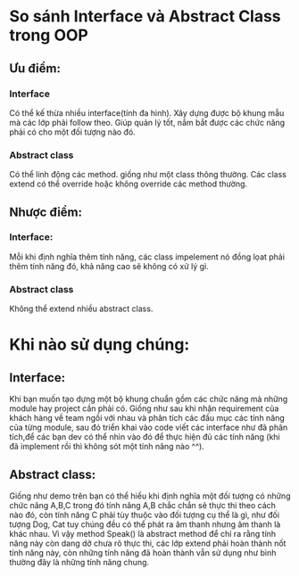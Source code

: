 # So sánh Interface và Abstract Class trong OOP
## Ưu điểm:
### Interface
Có thể kế thừa nhiều interface(tính đa hình).
Xây dựng được bộ khung mẫu mà các lớp phải follow theo.
Giúp quản lý tốt, nắm bắt được các chức năng phải có cho một đối tượng nào đó.
### Abstract class
Có thể linh động các method. giống như một class thông thường.
Các class extend có thể override hoặc không override các method thường.
## Nhược điểm:
### Interface:
Mỗi khi định nghĩa thêm tính năng, các class impelement nó đồng lọat phải thêm tính năng đó, khả năng cao sẽ không có xử lý gì.
### Abstract class
Không thể extend nhiều abstract class.

# Khi nào sử dụng chúng:
## Interface: 
Khi bạn muốn tạo dựng một bộ khung chuẩn gồm các chức năng mà những module hay project cần phải có. Giống như sau khi nhận requirement của khách hàng về team ngồi với nhau và phân tích các đầu mục các tính năng của từng module, sau đó triển khai vào code viết các interface như đã phân tích,để các bạn dev có thể nhìn vào đó để thực hiện đủ các tính năng (khi đã implement rồi thì không sót một tính năng nào ^^).
## Abstract class: 
Giống như demo trên bạn có thể hiểu khi định nghĩa một đối tượng có những chức năng A,B,C trong đó tính năng A,B chắc chắn sẽ thực thi theo cách nào đó, còn tính năng C phải tùy thuộc vào đối tượng cụ thể là gì, như đối tượng Dog, Cat tuy chúng đều có thể phát ra âm thanh nhưng âm thanh là khác nhau. Vì vậy method Speak() là abstract method để chỉ ra rằng tính năng này còn dang dở chưa rõ thực thi, các lớp extend phải hoàn thành nốt tính năng này, còn những tính năng đã hoàn thành vẫn sử dụng như bình thường đây là những tính năng chung.